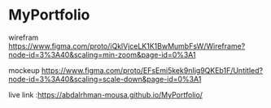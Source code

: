 # MyPortfolio


wirefram https://www.figma.com/proto/iQklVjceLK1K1BwMumbFsW/Wireframe?node-id=3%3A40&scaling=min-zoom&page-id=0%3A1


mockeup https://www.figma.com/proto/EFsEmi5kek9nIjg9QKEb1F/Untitled?node-id=3%3A40&scaling=scale-down&page-id=0%3A1


live link :https://abdalrhman-mousa.github.io/MyPortfolio/
